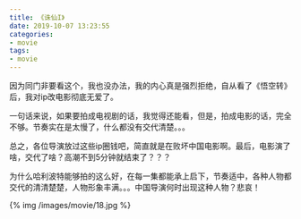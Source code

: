 ```yaml
---
title: 《诛仙I》
date: 2019-10-07 13:23:55
categories:
- movie
tags:
- movie
---
```

因为同门非要看这个，我也没办法，我的内心真是强烈拒绝，自从看了《悟空转》后，我对ip改电影彻底无爱了。

<!-- more -->

一句话来说，如果要拍成电视剧的话，我觉得还能看，但是，拍成电影的话，完全不够。节奏实在是太慢了，什么都没有交代清楚。。。

总之，各位导演放过这些ip圈钱吧，简直就是在败坏中国电影啊。最后，电影演了啥，交代了啥？高潮不到5分钟就结束了？？？

为什么哈利波特能够拍的这么好，在每一集都能承上启下，节奏适中，各种人物都交代的清清楚楚，人物形象丰满。。。中国导演何时出现这种人物？悲哀！

{% img /images/movie/18.jpg %}